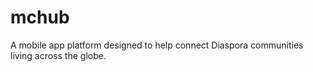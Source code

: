 # mchub
A mobile app platform designed to help connect Diaspora communities living across the globe.
